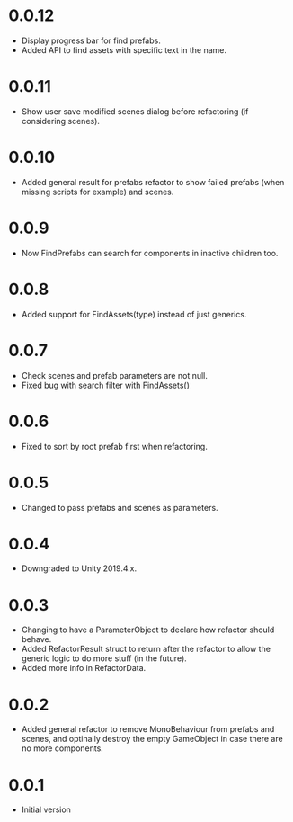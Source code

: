 # 0.0.12

* Display progress bar for find prefabs.
* Added API to find assets with specific text in the name.

# 0.0.11

* Show user save modified scenes dialog before refactoring (if considering scenes).

# 0.0.10

* Added general result for prefabs refactor to show failed prefabs (when missing scripts for example) and scenes.

# 0.0.9

* Now FindPrefabs<T> can search for components in inactive children too.

# 0.0.8

* Added support for FindAssets(type) instead of just generics.

# 0.0.7

* Check scenes and prefab parameters are not null.
* Fixed bug with search filter with FindAssets() 

# 0.0.6

* Fixed to sort by root prefab first when refactoring.

# 0.0.5

* Changed to pass prefabs and scenes as parameters.

# 0.0.4 

* Downgraded to Unity 2019.4.x.

# 0.0.3

* Changing to have a ParameterObject to declare how refactor should behave.
* Added RefactorResult struct to return after the refactor to allow the generic logic to do more stuff (in the future).
* Added more info in RefactorData.

# 0.0.2

* Added general refactor to remove MonoBehaviour from prefabs and scenes, and optinally destroy the empty GameObject in case there are no more components.

# 0.0.1 

* Initial version